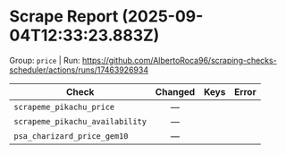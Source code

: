 # Scrape Report (2025-09-04T12:33:23.883Z)

Group: `price`  |  Run: https://github.com/AlbertoRoca96/scraping-checks-scheduler/actions/runs/17463926934

| Check | Changed | Keys | Error |
|---|:---:|:--|:--|
| `scrapeme_pikachu_price` | — |  |  |
| `scrapeme_pikachu_availability` | — |  |  |
| `psa_charizard_price_gem10` | — |  |  |

